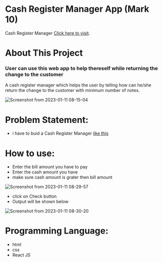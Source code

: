 # Cash Register Manager App (Mark 10)

Cash Register Manager [Click here to visit](https://cash-register-by-rohit-bahuguna.netlify.app/).

# About This Project
### User can use this web app to help thereself while returning the change to the customer
A cash register manager which helps the user by telling how can he/she return the change to the customer with minimum number of notes.

![Screenshot from 2023-01-11 08-15-04](https://user-images.githubusercontent.com/90442893/211707903-894eb6bc-394c-476c-a795-75eb0463f953.png)



# Problem Statement: 
 - i have to buid a Cash Register Manager [like this ](https://neog.camp/guide/markTen#markten)


# How to use:
 - Enter the bill amount you have to pay 
 - Enter the cash amount you have 
 - make sure cash amount is grater then bill amount

 ![Screenshot from 2023-01-11 08-29-57](https://user-images.githubusercontent.com/90442893/211707979-e0941d33-ae8f-44b6-bf0b-c001ee5b3bb6.png)

 - click on Check button 
 - Output will be shown below 

![Screenshot from 2023-01-11 08-30-20](https://user-images.githubusercontent.com/90442893/211708062-1b93d3ae-0e56-4a7e-b8b8-49edba91dac7.png)


# Programming Language:
 - html
 - css 
 - React JS

